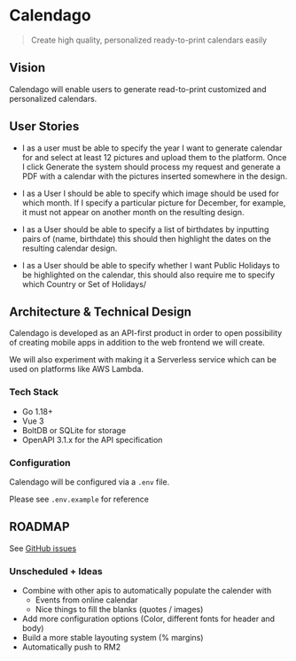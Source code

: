 # Calendago

> Create high quality, personalized ready-to-print calendars easily

## Vision

Calendago will enable users to generate read-to-print customized and personalized calendars.

## User Stories

* I as a user must be able to specify the year I want to generate calendar for and select at least 12 pictures and upload them to the platform. Once I click Generate the system should process my request and generate a PDF with a calendar with the pictures inserted somewhere in the design.

* I as a User I should be able to specify which image should be used for which month. If I specify a particular picture for December, for example, it must not appear on another month on the resulting design.

* I as a User should be able to specify a list of birthdates by inputting pairs of (name, birthdate) this should then highlight the dates on the resulting calendar design.

* I as a User should be able to specify whether I want Public Holidays to be highlighted on the calendar, this should also require me to specify which Country or Set of Holidays/

## Architecture & Technical Design

Calendago is developed as an API-first product in order to open possibility of creating mobile apps in addition to the web frontend we will create. 

We will also experiment with making it a Serverless service which can be used on platforms like AWS Lambda.

### Tech Stack

- Go 1.18+
- Vue 3
- BoltDB or SQLite for storage
- OpenAPI 3.1.x for the API specification

### Configuration

Calendago will be configured via a `.env` file.

Please see `.env.example` for reference

## ROADMAP

See [GitHub issues](https://github.com/zikani03/calendago/issues)

### Unscheduled + Ideas

* Combine with other apis to automatically populate the calender with
   * Events from online calendar
   * Nice things to fill the blanks (quotes / images)
* Add more configuration options (Color, different fonts for header and body)
* Build a more stable layouting system (% margins)
* Automatically push to RM2
